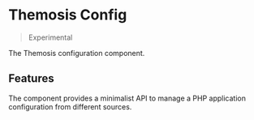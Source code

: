 <!--
SPDX-FileCopyrightText: 2024 Julien Lambé <julien@themosis.com>

SPDX-License-Identifier: GPL-3.0-or-later
-->

Themosis Config
===============

> Experimental

The Themosis configuration component.

Features
--------

The component provides a minimalist API to manage a PHP application configuration from different sources.
